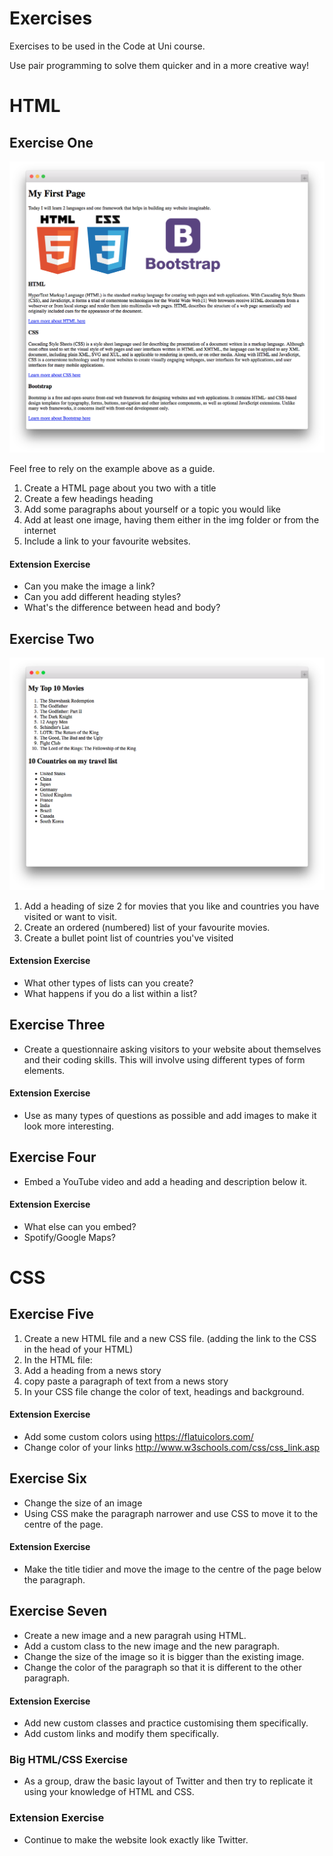 # Exercises
Exercises to be used in the Code at Uni course.

Use pair programming to solve them quicker and in a more creative way!

# HTML

## Exercise One

![exercise1](https://github.com/Code-At-Uni/exercises/raw/master/img/ex1.png "Exercise 1")

Feel free to rely on the example above as a guide.

1. Create a HTML page about you two with a title
1. Create a few headings heading
1. Add some paragraphs about yourself or a topic you would like
1. Add at least one image, having them either in the img folder or from the internet
1. Include a link to your favourite websites. 

#### Extension Exercise

* Can you make the image a link? 
* Can you add different heading styles? 
* What's the difference between head and body?

## Exercise Two
![exercise2](https://github.com/Code-At-Uni/exercises/raw/master/img/ex2.png "Exercise 2")

1. Add a heading of size 2 for movies that you like and countries you have visited or want to visit.
1. Create an ordered (numbered) list of your favourite movies.
1. Create a bullet point list of countries you've visited

#### Extension Exercise

* What other types of lists can you create? 
* What happens if you do a list within a list?

## Exercise Three
* Create a questionnaire asking visitors to your website about themselves and their coding skills. This will involve using different types of form elements. 

#### Extension Exercise

* Use as many types of questions as possible and add images to make it look more interesting.

## Exercise Four
* Embed a YouTube video and add a heading and description below it. 

#### Extension Exercise

* What else can you embed? 
* Spotify/Google Maps?

# CSS

## Exercise Five 
1. Create a new HTML file and a new CSS file. (adding the link to the CSS in the head of your HTML) 
1. In the HTML file:
  1. Add a heading from a news story
  1. copy paste a paragraph of text from a news story
1. In your CSS file change the color of text, headings and background.

#### Extension Exercise

* Add some custom colors using https://flatuicolors.com/
* Change color of your links http://www.w3schools.com/css/css_link.asp

## Exercise Six

* Change the size of an image
* Using CSS make the paragraph narrower and use CSS to move it to the centre of the page.

#### Extension Exercise
* Make the title tidier and move the image to the centre of the page below the paragraph. 

## Exercise Seven

* Create a new image and a new paragrah using HTML.
* Add a custom class to the new image and the new paragraph. 
* Change the size of the image so it is bigger than the existing image.
* Change the color of the paragraph so that it is different to the other paragraph. 

#### Extension Exercise
* Add new custom classes and practice customising them specifically. 
* Add custom links and modify them specifically.


### Big HTML/CSS Exercise

* As a group, draw the basic layout of Twitter and then try to replicate it using your knowledge of HTML and CSS.

### Extension Exercise

* Continue to make the website look exactly like Twitter.
